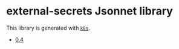 # external-secrets Jsonnet library

This library is generated with [`k8s`](https://github.com/jsonnet-libs/k8s).

- [0.4](0.4/README.md)
